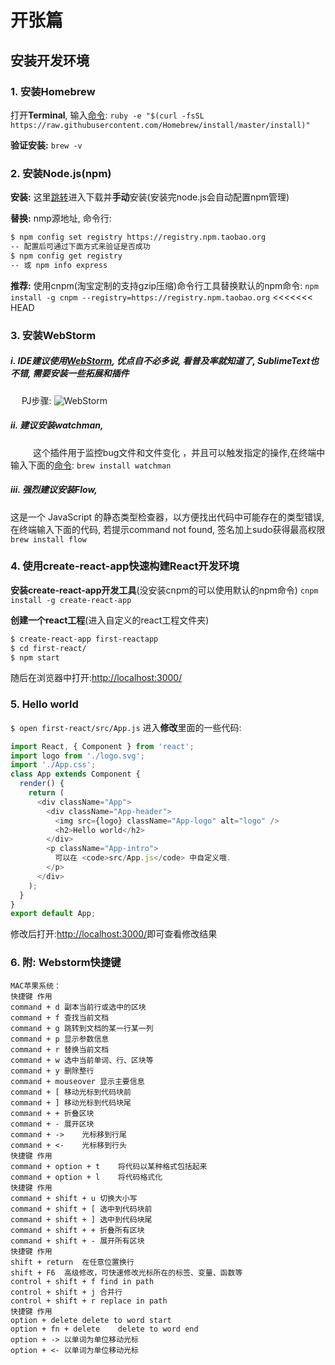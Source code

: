 # 开张篇
## 安装开发环境
### 1. 安装Homebrew
打开**Terminal**, 输入[命令]():
```ruby -e "$(curl -fsSL https://raw.githubusercontent.com/Homebrew/install/master/install)"```

__验证安装:__
```brew -v```

### 2. 安装Node.js(npm)
**安装:** 这里[跳转](http://nodejs.cn)进入下载并**手动**安装(安装完node.js会自动配置npm管理)

**替换:** nmp源地址, 命令行:
```bash
$ npm config set registry https://registry.npm.taobao.org
-- 配置后可通过下面方式来验证是否成功
$ npm config get registry
-- 或 npm info express
```

**推荐:** 使用cnpm(淘宝定制的支持gzip压缩)命令行工具替换默认的npm命令:
```npm install -g cnpm --registry=https://registry.npm.taobao.org```
<<<<<<< HEAD
### 3. 安装WebStorm
##### ⅰ. IDE建议使用[WebStorm](http://www.jetbrains.com/webstorm/), 优点自不必多说, 看普及率就知道了, SublimeText也不错, 需要安装一些拓展和插件
&emsp; PJ步骤: 
![WebStorm](http://testmuta.oss-cn-hangzhou.aliyuncs.com/iOSUpdateFolder/WebStorm.png)

##### ⅱ. 建议安装**watchman**, 
&emsp; &emsp; 这个插件用于监控bug文件和文件变化 ，并且可以触发指定的操作,在终端中输入下面的[命令]():
```brew install watchman```
##### ⅲ. 强烈建议安装**Flow**,
这是一个 JavaScript 的静态类型检查器，以方便找出代码中可能存在的类型错误,在终端输入下面的代码, 若提示command not found, 签名加上sudo获得最高权限
```brew install flow```

### 4. 使用create-react-app快速构建React开发环境
**安装create-react-app开发工具**(没安装cnpm的可以使用默认的npm命令)
```cnpm install -g create-react-app```

**创建一个react工程**(进入自定义的react工程文件夹)
```bash
$ create-react-app first-reactapp
$ cd first-react/
$ npm start
```

随后在浏览器中打开:[http://localhost:3000/]()

### 5. Hello world
```$ open first-react/src/App.js```
进入**修改**里面的一些代码:
```js
import React, { Component } from 'react';
import logo from './logo.svg';
import './App.css';
class App extends Component {
  render() {
    return (
      <div className="App">
        <div className="App-header">
          <img src={logo} className="App-logo" alt="logo" />
          <h2>Hello world</h2>
        </div>
        <p className="App-intro">
          可以在 <code>src/App.js</code> 中自定义哦.
        </p>
      </div>
    );
  }
}
export default App;
```
修改后打开:[http://localhost:3000/]()即可查看修改结果

### 6. 附: Webstorm快捷键
```
MAC苹果系统：
快捷键	作用
command + d	副本当前行或选中的区块
command + f	查找当前文档
command + g	跳转到文档的某一行某一列
command + p	显示参数信息
command + r	替换当前文档
command + w	选中当前单词、行、区块等
command + y	删除整行
command + mouseover	显示主要信息
command + [	移动光标到代码块前
command + ]	移动光标到代码块尾
command + +	折叠区块
command + -	展开区块
command + ->	光标移到行尾
command + <-	光标移到行头
快捷键	作用
command + option + t	将代码以某种格式包括起来
command + option + l	将代码格式化
快捷键	作用
command + shift + u	切换大小写
command + shift + [	选中到代码块前
command + shift + ]	选中到代码块尾
command + shift + +	折叠所有区块
command + shift + -	展开所有区块
快捷键	作用
shift + return	在任意位置换行
shift + F6	高级修改，可快速修改光标所在的标签、变量、函数等
control + shift + f	find in path
control + shift + j	合并行
control + shift + r	replace in path
快捷键	作用
option + delete	delete to word start
option + fn + delete	delete to word end
option + ->	以单词为单位移动光标
option + <-	以单词为单位移动光标
```














